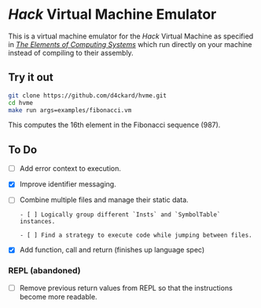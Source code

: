 # *Hack* Virtual Machine Emulator

This is a virtual machine emulator for the *Hack* Virtual
Machine as specified in [*The Elements of Computing Systems*](https://www.nand2tetris.org/)
which run directly on your machine instead of compiling to
their assembly.

## Try it out

```sh
git clone https://github.com/d4ckard/hvme.git
cd hvme
make run args=examples/fibonacci.vm
```

This computes the 16th element in the Fibonacci sequence (987).

## To Do

- [ ] Add error context to execution.

- [x] Improve identifier messaging.

- [ ] Combine multiple files and manage their static data.

      - [ ] Logically group different `Insts` and `SymbolTable` instances.

      - [ ] Find a strategy to execute code while jumping between files.


- [x] Add function, call and return (finishes up language spec)

### REPL (abandoned)

- [ ] Remove previous return values from REPL
      so that the instructions become more readable.
